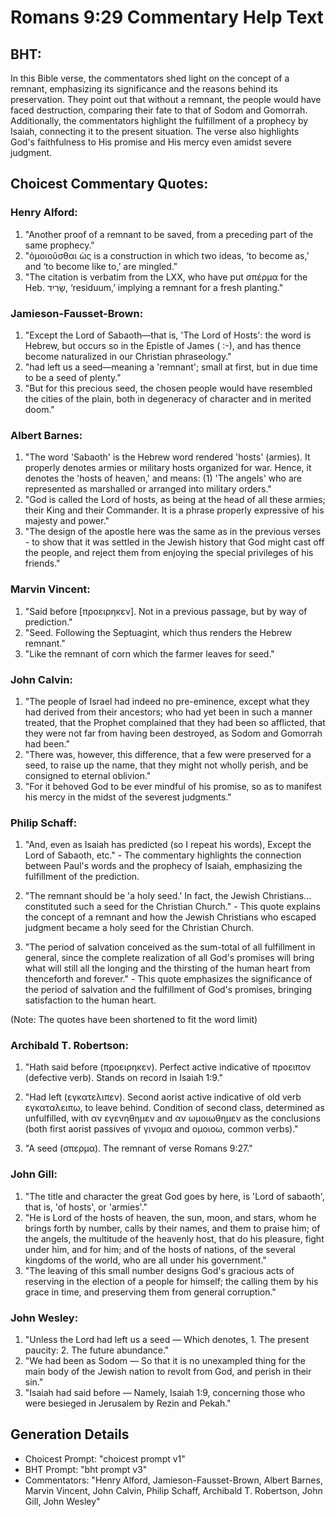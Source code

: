 # Romans 9:29 Commentary Help Text

## BHT:
In this Bible verse, the commentators shed light on the concept of a remnant, emphasizing its significance and the reasons behind its preservation. They point out that without a remnant, the people would have faced destruction, comparing their fate to that of Sodom and Gomorrah. Additionally, the commentators highlight the fulfillment of a prophecy by Isaiah, connecting it to the present situation. The verse also highlights God's faithfulness to His promise and His mercy even amidst severe judgment.

## Choicest Commentary Quotes:
### Henry Alford:
1. "Another proof of a remnant to be saved, from a preceding part of the same prophecy."
2. "ὁμοιοῦσθαι ὡς is a construction in which two ideas, ‘to become as,’ and ‘to become like to,’ are mingled."
3. "The citation is verbatim from the LXX, who have put σπέρμα for the Heb. שָׂרִיד, ‘residuum,’ implying a remnant for a fresh planting."

### Jamieson-Fausset-Brown:
1. "Except the Lord of Sabaoth—that is, 'The Lord of Hosts': the word is Hebrew, but occurs so in the Epistle of James ( :-), and has thence become naturalized in our Christian phraseology."
2. "had left us a seed—meaning a 'remnant'; small at first, but in due time to be a seed of plenty."
3. "But for this precious seed, the chosen people would have resembled the cities of the plain, both in degeneracy of character and in merited doom."

### Albert Barnes:
1. "The word 'Sabaoth' is the Hebrew word rendered 'hosts' (armies). It properly denotes armies or military hosts organized for war. Hence, it denotes the 'hosts of heaven,' and means: (1) 'The angels' who are represented as marshalled or arranged into military orders." 
2. "God is called the Lord of hosts, as being at the head of all these armies; their King and their Commander. It is a phrase properly expressive of his majesty and power."
3. "The design of the apostle here was the same as in the previous verses - to show that it was settled in the Jewish history that God might cast off the people, and reject them from enjoying the special privileges of his friends."

### Marvin Vincent:
1. "Said before [προειρηκεν]. Not in a previous passage, but by way of prediction."
2. "Seed. Following the Septuagint, which thus renders the Hebrew remnant."
3. "Like the remnant of corn which the farmer leaves for seed."

### John Calvin:
1. "The people of Israel had indeed no pre-eminence, except what they had derived from their ancestors; who had yet been in such a manner treated, that the Prophet complained that they had been so afflicted, that they were not far from having been destroyed, as Sodom and Gomorrah had been."
2. "There was, however, this difference, that a few were preserved for a seed, to raise up the name, that they might not wholly perish, and be consigned to eternal oblivion."
3. "For it behoved God to be ever mindful of his promise, so as to manifest his mercy in the midst of the severest judgments."

### Philip Schaff:
1. "And, even as Isaiah has predicted (so I repeat his words), Except the Lord of Sabaoth, etc." - The commentary highlights the connection between Paul's words and the prophecy of Isaiah, emphasizing the fulfillment of the prediction.

2. "The remnant should be 'a holy seed.' In fact, the Jewish Christians... constituted such a seed for the Christian Church." - This quote explains the concept of a remnant and how the Jewish Christians who escaped judgment became a holy seed for the Christian Church.

3. "The period of salvation conceived as the sum-total of all fulfillment in general, since the complete realization of all God's promises will bring what will still all the longing and the thirsting of the human heart from thenceforth and forever." - This quote emphasizes the significance of the period of salvation and the fulfillment of God's promises, bringing satisfaction to the human heart.

(Note: The quotes have been shortened to fit the word limit)

### Archibald T. Robertson:
1. "Hath said before (προειρηκεν). Perfect active indicative of προειπον (defective verb). Stands on record in Isaiah 1:9." 

2. "Had left (εγκατελιπεν). Second aorist active indicative of old verb εγκαταλειπω, to leave behind. Condition of second class, determined as unfulfilled, with αν εγενηθημεν and αν ωμοιωθημεν as the conclusions (both first aorist passives of γινομα and ομοιοω, common verbs)."

3. "A seed (σπερμα). The remnant of verse Romans 9:27."

### John Gill:
1. "The title and character the great God goes by here, is 'Lord of sabaoth', that is, 'of hosts', or 'armies'." 
2. "He is Lord of the hosts of heaven, the sun, moon, and stars, whom he brings forth by number, calls by their names, and them to praise him; of the angels, the multitude of the heavenly host, that do his pleasure, fight under him, and for him; and of the hosts of nations, of the several kingdoms of the world, who are all under his government."
3. "The leaving of this small number designs God's gracious acts of reserving in the election of a people for himself; the calling them by his grace in time, and preserving them from general corruption."


### John Wesley:
1. "Unless the Lord had left us a seed — Which denotes, 1. The present paucity: 2. The future abundance." 
2. "We had been as Sodom — So that it is no unexampled thing for the main body of the Jewish nation to revolt from God, and perish in their sin." 
3. "Isaiah had said before — Namely, Isaiah 1:9, concerning those who were besieged in Jerusalem by Rezin and Pekah."


## Generation Details
- Choicest Prompt: "choicest prompt v1"
- BHT Prompt: "bht prompt v3"
- Commentators: "Henry Alford, Jamieson-Fausset-Brown, Albert Barnes, Marvin Vincent, John Calvin, Philip Schaff, Archibald T. Robertson, John Gill, John Wesley"
